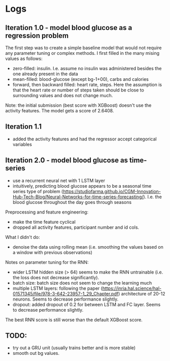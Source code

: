 # Logs

## Iteration 1.0 - model blood glucose as a regression problem
The first step was to create a simple baseline model that would not require any parameter tuning or complex methods. 
I first filled in the many mising values as follows:
- zero-filled: insulin. I.e. assume no insulin was administered besides the one already present in the data
- mean-filled: blood-glucose (except bg-1+00), carbs and calories 
- forward, then backward filled: heart rate, steps. Here the assumption is that the heart rate or number of steps taken should be close to surrounding values and does not change much. 

Note: the initial submission (best score with XGBoost) doesn't use the activity features. The model gets a score of 2.6408.

## Iteration 1.1
- added the activity features and had the regressor accept categorical variables

## Iteration 2.0 - model blood glucose as time-series
- use a recurrent neural net with 1 LSTM layer
- intuitively, predicting blood glucose appears to be a seasonal time series type of problem (https://studiofarma.github.io/CGM-Innovation-Hub-Tech-Blog/Neural-Networks-for-time-series-forecasting/). I.e. the blood glucose throughout the day goes through seasons 

Preprocessing and feature engineering:
- make the time feature cyclical 
- dropped all activity features, participant number and id cols.

What I didn't do:
- denoise the data using rolling mean (i.e. smoothing the values based on a window with previous observations)

Notes on parameter tuning for the RNN:
- wider LSTM hidden size (> 64) seems to make the RNN untrainable (i.e. the loss does not decrease significantly). 
- batch size: batch size does not seem to change the learning much
- multiple LSTM layers: following the paper (https://inria.hal.science/hal-01571345/file/978-3-642-23957-1_29_Chapter.pdf) architecture of 20-12 neurons. Seems to decrease performance slightly. 
- dropout: added dropout of 0.2 for between LSTM and FC layer. Seems to decrease performance slightly.

The best RNN score is still worse than the default XGBoost score.


## TODO: 
- try out a GRU unit (usually trains better and is more stable)
- smooth out bg values.